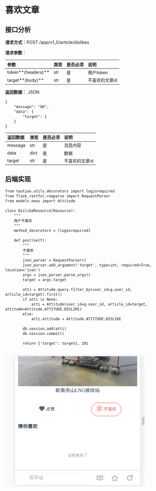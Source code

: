 # 喜欢文章

## 接口分析

**请求方式**：POST /app/v1\_0/article/dislikes

**请求参数**：

| 参数 | 类型 | 是否必须 | 说明 |
| :--- | :--- | :--- | :--- |
| token**\(headers\)** | str | 是 | 用户token |
| target**\(body\)** | str | 是 | 不喜欢的文章id |

**返回数据**： JSON

```
{
    "message": "OK",
    "data": {
        "target": 1
    }
}
```

| 返回数据 | 类型 | 是否必须 | 说明 |
| :--- | :--- | :--- | :--- |
| message | str | 是 | 消息内容 |
| data | dict | 是 | 数据 |
| target | str | 是 | 不喜欢的文章id |

## 

## 后端实现

```
from toutiao.utils.decorators import loginrequired
from flask_restful.reqparse import RequestParser
from models.news import Attitude

class DislikeResource(Resource):
    """
    用户不喜欢
    """
    method_decorators = [loginrequired]

    def post(self):
        """
        不喜欢
        """
        json_parser = RequestParser()
        json_parser.add_argument('target', type=int, required=True, location='json')
        args = json_parser.parse_args()
        target = args.target

        atti = Attitude.query.filter_by(user_id=g.user_id, article_id=target).first()
        if atti is None:
            atti = Attitude(user_id=g.user_id, article_id=target, attitude=Attitude.ATTITUDE.DISLIKE)
        else:
            atti.attitude = Attitude.ATTITUDE.DISLIKE

        db.session.add(atti)
        db.session.commit()

        return {'target': target}, 201
```

## ![](/assets/不喜欢文章.png)



